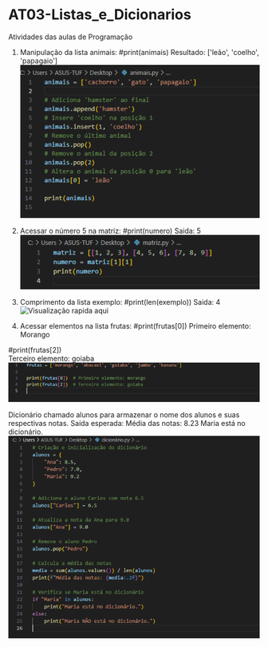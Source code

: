 # AT03-Listas_e_Dicionarios
Atividades das aulas de Programação

1) Manipulação da lista animais:
#print(animais)
Resultado: ['leão', 'coelho', 'papagaio']
![Visualização rapida aqui](animais.png)

3) Acessar o número 5 na matriz:
#print(numero)
Saida: 5
![Visualização rapida aqui](matriz.png)

5) Comprimento da lista exemplo:
#print(len(exemplo))
Saida: 4
![Visualização rapida aqui](exemplo.png)

7) Acessar elementos na lista frutas:
#print(frutas[0])
Primeiro elemento: Morango

#print(frutas[2])  
Terceiro elemento: goiaba
![Visualização rapida aqui](frutas.png)

Dicionário chamado alunos para armazenar o nome dos alunos e suas respectivas notas.
Saída esperada:
Média das notas: 8.23
Maria está no dicionário.
![Visualização rapida aqui](dicionario.png)
